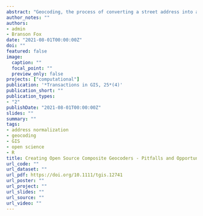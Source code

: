 ```yaml
---
abstract: "Geocoding, the process of converting a street address into a pair of coordinates that facilitate mapping, is a perennial challenge for researchers. Both technical and practical barriers exist to geocoding itself and creating reproducible workflows that string multiple geocoders together (so-called “composite” geocoders). This article presents a suite of open-source tools designed to standardize American addresses and geocode them. These tools culminate in a composite geocoder for the city of St. Louis, Missouri, which serves as a proof-of-concept for developing sophisticated geocoding processes. We test this geocoder on a data set of 1,822 homicides for St. Louis between 2008 and 2018, comparing the results of our tools to a range of commercial providers. We find varying levels of efficiency and accuracy across the available commercial platforms and demonstrate that our in-house tools provide high positional accuracy with significant efficiency increases."
author_notes: ""
authors:
- admin
- Branson Fox
date: "2021-08-01T00:00:00Z"
doi: ""
featured: false
image:
  caption: ""
  focal_point: ""
  preview_only: false
projects: ["computational"]
publication: '*Transactions in GIS, 25*(4)'
publication_short: ""
publication_types:
- "2"
publishDate: "2021-08-01T00:00:00Z"
slides: ""
summary: ""
tags:
- address normalization
- geocoding
- GIS
- open science
- R
title: Creating Open Source Composite Geocoders - Pitfalls and Opportunities
url_code: ""
url_dataset: ""
url_pdf: https://doi.org/10.1111/tgis.12741
url_poster: ""
url_project: ""
url_slides: ""
url_source: ""
url_video: ""
---
```

